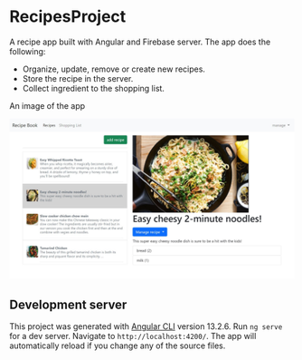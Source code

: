 # RecipesProject

A recipe app built with Angular and Firebase server. The app does the following:

- Organize, update, remove  or create new recipes.
- Store the recipe in the server.
- Collect ingredient to the shopping list.  
  
An image of the app

![recipe](/src/assets/recipe.jpg "San Juan Mountains")

## Development server
This project was generated with [Angular CLI](https://github.com/angular/angular-cli) version 13.2.6.
Run `ng serve` for a dev server. Navigate to `http://localhost:4200/`. The app will automatically reload if you change any of the source files.
